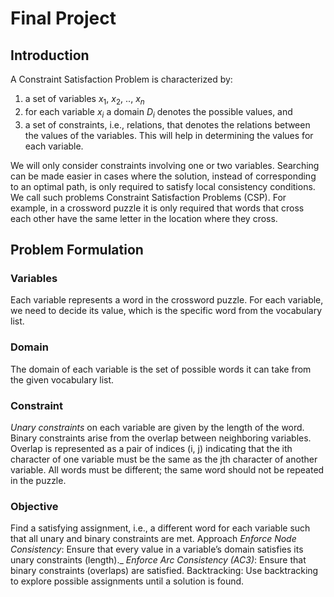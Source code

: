 # Final Project

## Introduction
A Constraint Satisfaction Problem is characterized by:
1. a set of variables $x_1$, $x_2$, .., $x_n$
2. for each variable $x_i$ a domain $D_i$ denotes the possible values, and
3. a set of constraints, i.e., relations, that denotes the relations between the values of the variables. This will help in determining the values for each variable.

We will only consider constraints involving one or two variables. Searching can be made easier in cases where the solution, instead of corresponding to an optimal path, is only required to satisfy local consistency conditions. We call such problems Constraint Satisfaction Problems (CSP). For example, in a crossword puzzle it is only required that words that cross each other have the same letter in the location where they cross.

## Problem Formulation
### Variables
Each variable represents a word in the crossword puzzle. For each variable, we need to decide its value, which is the specific word from the vocabulary list.
### Domain
The domain of each variable is the set of possible words it can take from the given vocabulary list. 
### Constraint
_Unary constraints_ on each variable are given by the length of the word.
Binary constraints arise from the overlap between neighboring variables. Overlap is represented as a pair of indices (i, j) indicating that the ith character of one variable must be the same as the jth character of another variable. All words must be different; the same word should not be repeated in the puzzle.
### Objective
Find a satisfying assignment, i.e., a different word for each variable such that all unary and binary constraints are met.
Approach
_Enforce Node Consistency_: Ensure that every value in a variable’s domain satisfies its unary constraints (length)._
_Enforce Arc Consistency (AC3)_: Ensure that binary constraints (overlaps) are satisfied. Backtracking: Use backtracking to explore possible assignments until a solution is found.
